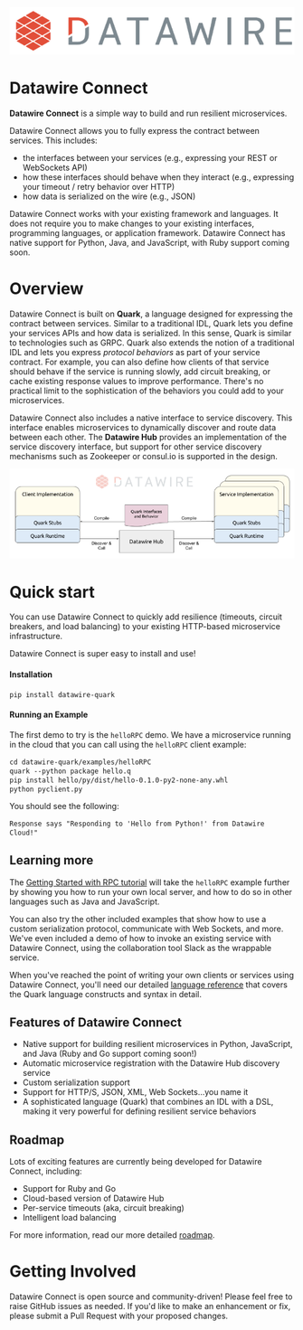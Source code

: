 ![Datawire](static-files/dw-logo.png)

# Datawire Connect

**Datawire Connect** is a simple way to build and run resilient microservices.

Datawire Connect allows you to fully express the contract between
services. This includes:

* the interfaces between your services (e.g., expressing your REST or WebSockets API)
* how these interfaces should behave when they interact (e.g.,
  expressing your timeout / retry behavior over HTTP)
* how data is serialized on the wire (e.g., JSON)

Datawire Connect works with your existing framework and languages. It
does not require you to make changes to your existing interfaces,
programming languages, or application framework. Datawire Connect
has native support for Python, Java, and JavaScript, with Ruby support
coming soon.

# Overview

Datawire Connect is built on **Quark**, a language designed for
expressing the contract between services. Similar to a traditional
IDL, Quark lets you define your services APIs and how data is
serialized. In this sense, Quark is similar to technologies such as
GRPC. Quark also extends the notion of a traditional IDL and lets you
express *protocol behaviors* as part of your service contract. For
example, you can also define how clients of that service should behave
if the service is running slowly, add circuit breaking, or cache
existing response values to improve performance. There's no practical
limit to the sophistication of the behaviors you could add to your
microservices.

Datawire Connect also includes a native interface to service
discovery. This interface enables microservices to dynamically
discover and route data between each other. The **Datawire Hub**
provides an implementation of the service discovery interface, but
support for other service discovery mechanisms such as Zookeeper or
consul.io is supported in the design.

![Datawire Connect](static-files/dw-connect.png)

# Quick start

You can use Datawire Connect to quickly add resilience (timeouts,
circuit breakers, and load balancing) to your existing HTTP-based
microservice infrastructure.


Datawire Connect is super easy to install and use!

#### Installation
```
pip install datawire-quark
```
#### Running an Example

The first demo to try is the `helloRPC` demo. We have a microservice running in
the cloud that you can call using the `helloRPC` client example:

```
cd datawire-quark/examples/helloRPC
quark --python package hello.q
pip install hello/py/dist/hello-0.1.0-py2-none-any.whl
python pyclient.py
```
You should see the following:

```
Response says "Responding to 'Hello from Python!' from Datawire Cloud!"
```

## Learning more

The [Getting Started with RPC tutorial](http://datawire.github.io/quark/0.3/tutorials/rpc-basic/index.html)
will take the `helloRPC` example further by showing you how to run your own local
server, and how to do so in other languages such as Java and JavaScript.

You can also try the other included examples that show how to use a custom
serialization protocol, communicate with Web Sockets, and more. We've even
included a demo of how to invoke an existing service with Datawire Connect,
using the collaboration tool Slack as the wrappable service.

When you've reached the point of writing your own clients or services using
Datawire Connect, you'll need our detailed [language reference](http://datawire.github.io/quark/0.3/language-reference/index.html)
that covers the Quark language constructs and syntax in detail.

## Features of Datawire Connect

* Native support for building resilient microservices in Python, JavaScript,
and Java (Ruby and Go support coming soon!)
* Automatic microservice registration with the Datawire Hub discovery service
* Custom serialization support
* Support for HTTP/S, JSON, XML, Web Sockets...you name it
* A sophisticated language (Quark) that combines an IDL with a DSL, making it
very powerful for defining resilient service behaviors

## Roadmap

Lots of exciting features are currently being developed for Datawire Connect,
including:

* Support for Ruby and Go
* Cloud-based version of Datawire Hub
* Per-service timeouts (aka, circuit breaking)
* Intelligent load balancing

For more information, read our more detailed [roadmap](https://github.com/datawire/quark/blob/master/ROADMAP.md).

# Getting Involved

Datawire Connect is open source and community-driven! Please feel free to raise 
GitHub issues as needed. If you'd like to make an enhancement or fix, please submit
a Pull Request with your proposed changes.
